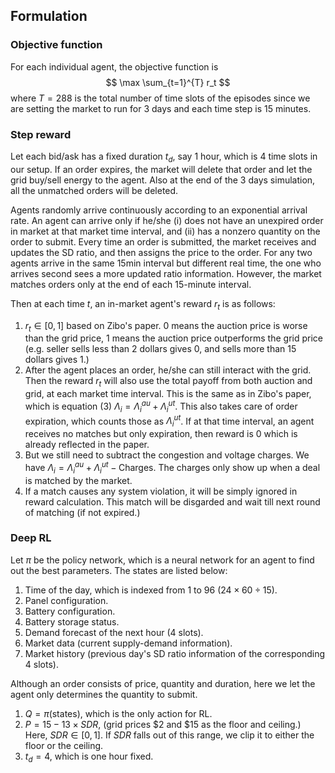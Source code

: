 ## Formulation

### Objective function
For each individual agent, the objective function is
$$ \max \sum_{t=1}^{T} r_t $$
where $T = 288$ is the total number of time slots of the episodes since we are setting the market to run for 3 days and each time step is 15 minutes.

### Step reward
Let each bid/ask has a fixed duration $t_d$, say 1 hour, which is 4 time slots in our setup. If an order expires, the market will delete that order and let the grid buy/sell energy to the agent. Also at the end of the 3 days simulation, all the unmatched orders will be deleted.

Agents randomly arrive continuously according to an exponential arrival rate. An agent can arrive only if he/she (i) does not have an unexpired order in market at that market time interval, and (ii) has a nonzero quantity on the order to submit. Every time an order is submitted, the market receives and updates the SD ratio, and then assigns the price to the order. For any two agents arrive in the same 15min interval but different real time, the one who arrives second sees a more updated ratio information. However, the market matches orders only at the end of each 15-minute interval.

Then at each time $t$, an in-market agent's reward $r_t$ is as follows:
1. $r_t \in [0, 1]$ based on Zibo's paper. 0 means the auction price is worse than the grid price, 1 means the auction price outperforms the grid price (e.g. seller sells less than 2 dollars gives 0, and sells more than 15 dollars gives 1.)
2. After the agent places an order, he/she can still interact with the grid. Then the reward $r_t$ will also use the total payoff from both auction and grid, at each market time interval. This is the same as in Zibo's paper, which is equation (3) $\Lambda_i = \Lambda_i^{au} + \Lambda_i^{ut}$. This also takes care of order expiration, which counts those as $\Lambda_i^{ut}$. If at that time interval, an agent receives no matches but only expiration, then reward is 0 which is already reflected in the paper.
3. But we still need to subtract the congestion and voltage charges. We have $\Lambda_i = \Lambda_i^{au} + \Lambda_i^{ut} - \text{Charges}$. The charges only show up when a deal is matched by the market.
4. If a match causes any system violation, it will be simply ignored in reward calculation. This match will be disgarded and wait till next round of matching (if not expired.)

### Deep RL
Let $\pi$ be the policy network, which is a neural network for an agent to find out the best parameters. The states are listed below:
1. Time of the day, which is indexed from 1 to 96 ($24 \times 60 \div 15$).
2. Panel configuration.
3. Battery configuration.
4. Battery storage status.
5. Demand forecast of the next hour (4 slots).
6. Market data (current supply-demand information).
7. Market history (previous day's SD ratio information of the corresponding 4 slots).

Although an order consists of price, quantity and duration, here we let the agent only determines the quantity to submit.
1. $Q = \pi(\text{states})$, which is the only action for RL.
2. $P = 15 - 13 \times SDR$, (grid prices \$2 and \$15 as the floor and ceiling.) Here, $SDR \in [0, 1]$. If $SDR$ falls out of this range, we clip it to either the floor or the ceiling.
3. $t_d = 4$, which is one hour fixed.